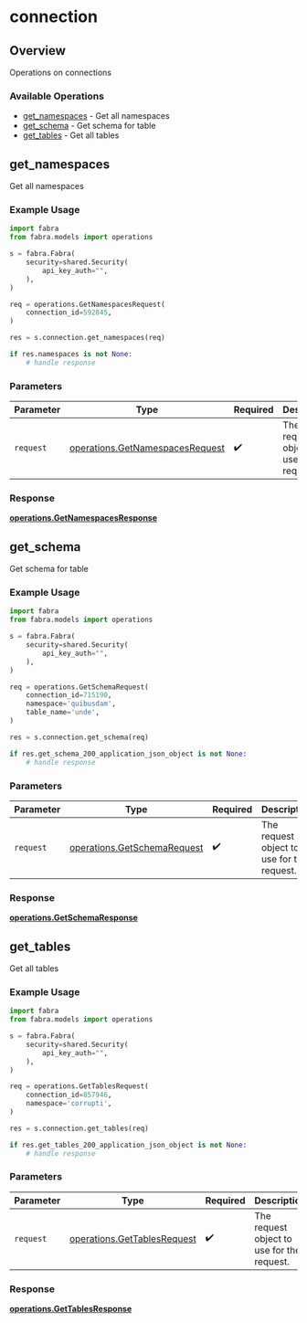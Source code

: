 # connection

## Overview

Operations on connections

### Available Operations

* [get_namespaces](#get_namespaces) - Get all namespaces
* [get_schema](#get_schema) - Get schema for table
* [get_tables](#get_tables) - Get all tables

## get_namespaces

Get all namespaces

### Example Usage

```python
import fabra
from fabra.models import operations

s = fabra.Fabra(
    security=shared.Security(
        api_key_auth="",
    ),
)

req = operations.GetNamespacesRequest(
    connection_id=592845,
)

res = s.connection.get_namespaces(req)

if res.namespaces is not None:
    # handle response
```

### Parameters

| Parameter                                                                          | Type                                                                               | Required                                                                           | Description                                                                        |
| ---------------------------------------------------------------------------------- | ---------------------------------------------------------------------------------- | ---------------------------------------------------------------------------------- | ---------------------------------------------------------------------------------- |
| `request`                                                                          | [operations.GetNamespacesRequest](../../models/operations/getnamespacesrequest.md) | :heavy_check_mark:                                                                 | The request object to use for the request.                                         |


### Response

**[operations.GetNamespacesResponse](../../models/operations/getnamespacesresponse.md)**


## get_schema

Get schema for table

### Example Usage

```python
import fabra
from fabra.models import operations

s = fabra.Fabra(
    security=shared.Security(
        api_key_auth="",
    ),
)

req = operations.GetSchemaRequest(
    connection_id=715190,
    namespace='quibusdam',
    table_name='unde',
)

res = s.connection.get_schema(req)

if res.get_schema_200_application_json_object is not None:
    # handle response
```

### Parameters

| Parameter                                                                  | Type                                                                       | Required                                                                   | Description                                                                |
| -------------------------------------------------------------------------- | -------------------------------------------------------------------------- | -------------------------------------------------------------------------- | -------------------------------------------------------------------------- |
| `request`                                                                  | [operations.GetSchemaRequest](../../models/operations/getschemarequest.md) | :heavy_check_mark:                                                         | The request object to use for the request.                                 |


### Response

**[operations.GetSchemaResponse](../../models/operations/getschemaresponse.md)**


## get_tables

Get all tables

### Example Usage

```python
import fabra
from fabra.models import operations

s = fabra.Fabra(
    security=shared.Security(
        api_key_auth="",
    ),
)

req = operations.GetTablesRequest(
    connection_id=857946,
    namespace='corrupti',
)

res = s.connection.get_tables(req)

if res.get_tables_200_application_json_object is not None:
    # handle response
```

### Parameters

| Parameter                                                                  | Type                                                                       | Required                                                                   | Description                                                                |
| -------------------------------------------------------------------------- | -------------------------------------------------------------------------- | -------------------------------------------------------------------------- | -------------------------------------------------------------------------- |
| `request`                                                                  | [operations.GetTablesRequest](../../models/operations/gettablesrequest.md) | :heavy_check_mark:                                                         | The request object to use for the request.                                 |


### Response

**[operations.GetTablesResponse](../../models/operations/gettablesresponse.md)**

